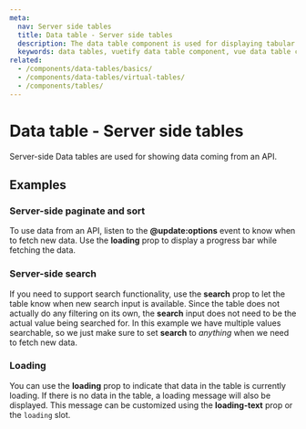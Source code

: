 ```yaml
---
meta:
  nav: Server side tables
  title: Data table - Server side tables
  description: The data table component is used for displaying tabular data in a way that is easy for users to scan. It includes sorting, searching, pagination and selection.
  keywords: data tables, vuetify data table component, vue data table component
related:
  - /components/data-tables/basics/
  - /components/data-tables/virtual-tables/
  - /components/tables/
---
```


# Data table - Server side tables

Server-side Data tables are used for showing data coming from an API.

<entry />

## Examples

### Server-side paginate and sort

To use data from an API, listen to the **@update:options** event to know when to fetch new data. Use the **loading** prop to display a progress bar while fetching the data.

<example file="v-data-table/misc-server-side-paginate-and-sort" />

### Server-side search

If you need to support search functionality, use the **search** prop to let the table know when new search input is available. Since the table does not actually do any filtering on its own, the **search** input does not need to be the actual value being searched for. In this example we have multiple values searchable, so we just make sure to set **search** to _anything_ when we need to fetch new data.

<example file="v-data-table/server-search" />

### Loading

You can use the **loading** prop to indicate that data in the table is currently loading. If there is no data in the table, a loading message will also be displayed. This message can be customized using the **loading-text** prop or the `loading` slot.

<example file="v-data-table/prop-loading" />
